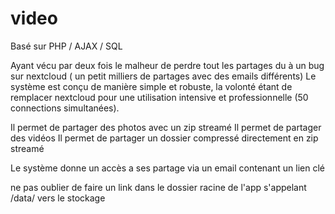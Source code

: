 # video

Basé sur PHP / AJAX / SQL

Ayant vécu par deux fois le malheur de perdre tout les partages du à un bug sur nextcloud ( un petit milliers de partages avec des emails différents)
Le système est conçu de manière simple et robuste, la volonté étant de remplacer nextcloud pour une utilisation intensive et professionnelle
(50 connections simultanées).

Il permet de partager des photos avec un zip streamé
Il permet de partager des vidéos
Il permet de partager un dossier compressé directement en zip streamé

Le système donne un accès a ses partage via un email contenant un lien clé

ne pas oublier de faire un link dans le dossier racine de l'app s'appelant /data/ vers le stockage
